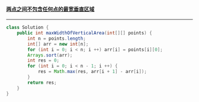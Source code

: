 #### <a href="https://leetcode.cn/problems/widest-vertical-area-between-two-points-containing-no-points/">两点之间不包含任何点的最宽垂直区域</a>

-------------

```java
class Solution {
    public int maxWidthOfVerticalArea(int[][] points) {
        int n = points.length;
        int[] arr = new int[n];
        for (int i = 0; i < n; i ++) arr[i] = points[i][0];
        Arrays.sort(arr);
        int res = 0;
        for (int i = 0; i < n - 1; i ++) {
            res = Math.max(res, arr[i + 1] - arr[i]);
        }
        return res;
    }
}
```

